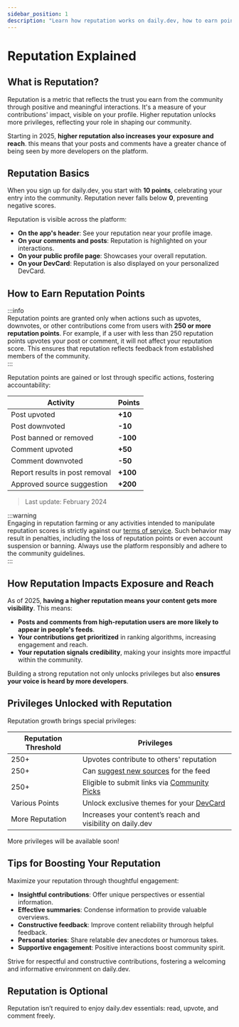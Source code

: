 ```yaml
---
sidebar_position: 1  
description: "Learn how reputation works on daily.dev, how to earn points, unlock privileges, and gain more exposure on the platform. Discover ways to grow your reputation and contribute meaningfully to the community."  
---
```


# Reputation Explained  

## What is Reputation?  

Reputation is a metric that reflects the trust you earn from the community through positive and meaningful interactions. It's a measure of your contributions' impact, visible on your profile. Higher reputation unlocks more privileges, reflecting your role in shaping our community.  

Starting in 2025, **higher reputation also increases your exposure and reach**. this means that your posts and comments have a greater chance of being seen by more developers on the platform.

## Reputation Basics  

When you sign up for daily.dev, you start with **10 points**, celebrating your entry into the community. Reputation never falls below **0**, preventing negative scores.  

Reputation is visible across the platform:  

- **On the app's header**: See your reputation near your profile image.  
- **On your comments and posts**: Reputation is highlighted on your interactions.  
- **On your public profile page**: Showcases your overall reputation.  
- **On your DevCard**: Reputation is also displayed on your personalized DevCard.  

## How to Earn Reputation Points  

:::info  
Reputation points are granted only when actions such as upvotes, downvotes, or other contributions come from users with **250 or more reputation points**. For example, if a user with less than 250 reputation points upvotes your post or comment, it will not affect your reputation score. This ensures that reputation reflects feedback from established members of the community.  
:::  

Reputation points are gained or lost through specific actions, fostering accountability:  

| Activity                             | Points  |  
|--------------------------------------|---------|  
| Post upvoted                         | **+10** |  
| Post downvoted                       | **-10** |  
| Post banned or removed               | **-100**|  
| Comment upvoted                      | **+50** |  
| Comment downvoted                    | **-50** |  
| Report results in post removal       | **+100**|  
| Approved source suggestion           | **+200**|  

> Last update: February 2024  

:::warning  
Engaging in reputation farming or any activities intended to manipulate reputation scores is strictly against our [terms of service](https://daily.dev/tos). Such behavior may result in penalties, including the loss of reputation points or even account suspension or banning. Always use the platform responsibly and adhere to the community guidelines.  
:::  

## How Reputation Impacts Exposure and Reach  

As of 2025, **having a higher reputation means your content gets more visibility**. This means:  

- **Posts and comments from high-reputation users are more likely to appear in people's feeds**.
- **Your contributions get prioritized** in ranking algorithms, increasing engagement and reach.
- **Your reputation signals credibility**, making your insights more impactful within the community.  

Building a strong reputation not only unlocks privileges but also **ensures your voice is heard by more developers**.  

## Privileges Unlocked with Reputation  

Reputation growth brings special privileges:  

| Reputation Threshold | Privileges |  
|----------------------|------------|  
| 250+                 | Upvotes contribute to others' reputation |  
| 250+                 | Can [suggest new sources](../for-content-creators/suggest-new-source.md) for the feed |  
| 250+                 | Eligible to submit links via [Community Picks](../key-features/community-picks.md) |  
| Various Points       | Unlock exclusive themes for your [DevCard](/your-profile/devcard.md) |  
| More Reputation      | Increases your content’s reach and visibility on daily.dev |  

More privileges will be available soon!  

## Tips for Boosting Your Reputation  

Maximize your reputation through thoughtful engagement:  

- **Insightful contributions**: Offer unique perspectives or essential information.  
- **Effective summaries**: Condense information to provide valuable overviews.  
- **Constructive feedback**: Improve content reliability through helpful feedback.  
- **Personal stories**: Share relatable dev anecdotes or humorous takes.  
- **Supportive engagement**: Positive interactions boost community spirit.  

Strive for respectful and constructive contributions, fostering a welcoming and informative environment on daily.dev.  

## Reputation is Optional  

Reputation isn’t required to enjoy daily.dev essentials: read, upvote, and comment freely.  